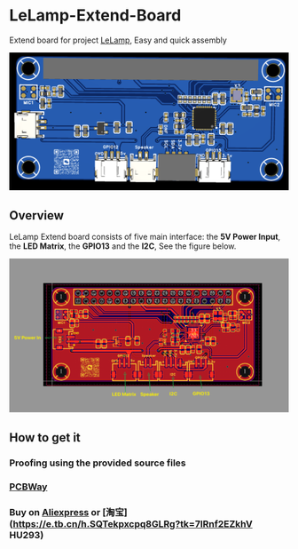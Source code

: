 # LeLamp-Extend-Board

Extend board for project [LeLamp](https://github.com/humancomputerlab/LeLamp/tree/master), Easy and quick assembly


![](./assets/LeLamp-V1.0.png)

## Overview

LeLamp Extend board consists of five main interface: the **5V Power Input**, the **LED Matrix**, the **GPIO13** and the **I2C**, See the figure below.

![](./assets/LeLamp_tag.png)

## How to get it
### Proofing using the provided source files
### [PCBWay](https://www.pcbway.com/project/shareproject/LeLamp_Expansion_Board_38a28335.html)
### Buy on [Aliexpress]() or [淘宝](https://e.tb.cn/h.SQTekpxcpq8GLRg?tk=7IRnf2EZkhV HU293)